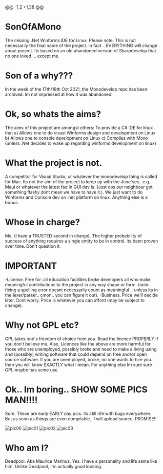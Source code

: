 @@ -1,2 +1,38 @@ 
# SonOfAMono
The missing .Net Winforms IDE for Linux.
Please note. This is not necessarily the final name of the project. In fact .. EVERYTHING will change about project.
Its based on an old abandoned version of Sharpdevelop that no one loved ... except me.

# Son of a why???
In the week of the 17th/18th Oct 2021, the Monodevelop repo has been archived. Im not impressed at how it was abandoned.

# Ok, so whats the aims?
The aims of this project are amongst others: To provide a C# IDE for linux that 
    a) Allows one to do visual Winforms design and development on Linux
    b) Allows one to console development on Linux
    c) Compiles with Mono (unless .Net decides to wake up regarding winforms development on linux)

# What the project is not.
A competitor for Visual Studio, or whatever the monodevelop thing is called for Mac.
Its not the aim of the project to keep up with the Jone'ses.. e.g. Maui or whatever the latest fad in GUI dev is. (Just cos our neighbour got something flashy dont mean we have to have it.). We just want to do Winforms and Console dev on .net platform on linux. Anything else is a bonus.

# Whose in charge?
Me. (I have a TRUSTED second in charge).  The higher probability of success of anything requires a single entity to be in control. Its been proven over time. Don't question it.

# IMPORTANT
-License. Free for:
    all education facilities 
    broke developers 
    all who make meaningful contributions to the project in any way shape or form. (note.. fixing a spelling error doesnt necessarily count as meaningful .. unless its in the lexer/parser.. cmon.. you can figure it out).
-Business. Price we'll decide later. Dont worry. Price is whatever you can afford (may be subject to change).

# Why not GPL etc?
GPL takes one's freedom of choice from you. Read the licence PROPERLY if you don't believe me. 
Also. Licences like the above are more harmful for those who are unemployed, possibly broke and need to make a living using and (possibly) writing software that could depend on free and/or open source software. If you are unemployed, broke, no one wants to hire you.. then you will know EXACTLY what I mean.
For anything else Im sure sure GPL maybe has some use.

# Ok.. Im boring.. SHOW SOME PICS MAN!!!!
Sure. These are early EARLY day pics. Its still rife with bugs everywhere. But as soon as things are even compilable.. I will upload source. PROMISE!!

![pic00](https://user-images.githubusercontent.com/75542535/138273325-618f5ddf-0b6d-4dd0-8bde-b808854f5e92.png)
![pic01](https://user-images.githubusercontent.com/75542535/138273344-38fcf0d2-37f5-4e8c-ab16-55bc65a0bfc7.png)
![pic02](https://user-images.githubusercontent.com/75542535/138273359-66588483-1770-4f96-aabe-ee72db70d661.png)
![pic03](https://user-images.githubusercontent.com/75542535/138273371-ea0ed65f-33e8-4fe7-a562-5082f049bd9b.png)




# Who am I?
Deadpool. Aka Maurice Marinus. Yes. I have a personality and life same like him. Unlike Deadpool, I'm actually good looking.
